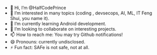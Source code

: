 - 👋 Hi, I’m @HalfCodePrince
- 👀 I’m interested in many topics (coding , devsecops, AI, ML, IT Feng Shui, you name it).
- 🌱 I’m currently learning Android development.
- 💞️ I’m looking to collaborate on interesting projects.
- 📫 How to reach me: You may try Github notifications!
- 😄 Pronouns: currently undisclosed.
- ⚡ Fun fact: SAFe is not safe, not at all.

<!---
HalfCodePrince/HalfCodePrince is a ✨ special ✨ repository because its `README.md` (this file) appears on your GitHub profile.
You can click the Preview link to take a look at your changes.
--->

